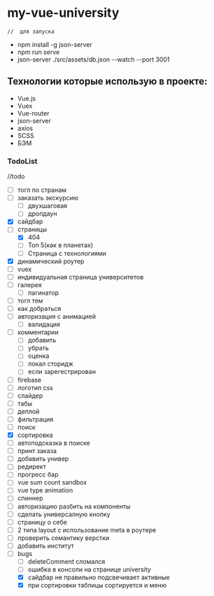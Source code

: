 # my-vue-university
    //  для запуска
*  npm install -g json-server
*  npm run serve
*  json-server ./src/assets/db.json --watch --port 3001

## Технологии которые использую в проекте:
* Vue.js
* Vuex
* Vue-router
* json-server
* axios
* SCSS
* БЭМ


### TodoList
//todo
* [ ] тогл по странам
* [ ] заказать экскурсию
    * [ ] двухшаговая
    * [ ] дропдаун
* [x] сайдбар
* [ ] страницы
    * [x] 404
    * [ ] Топ 5(как в планетах)
    * [ ] Страница с технологиями
* [x] динамический роутер
* [ ] vuex
* [ ] индивидуальная страница университетов
* [ ] галерея
    * [ ] пагинатор
* [ ] тогл тем
* [ ] как добраться
* [ ] авторизация с анимацией
    * [ ] валидация
* [ ] комментарии
    * [ ] добавить
    * [ ] убрать 
    * [ ] оценка 
    * [ ] локал сторидж 
    * [ ] если зарегестрирован
* [ ] firebase
* [ ] логотип css
* [ ] слайдер
* [ ] табы
* [ ] деплой
* [ ] фильтрация
* [ ] поиск
* [x] сортировка
* [ ] автоподсказка в поиске
* [ ] принт заказа
* [ ] добавить универ
* [ ] редирект
* [ ] прогресс бар
* [ ] vue sum count sandbox
* [ ] vue type animation
* [ ] спиннер
* [ ] авторизацию разбить на компоненты
* [ ] сделать универсалную кнопку
* [ ] страницу о себе
* [ ] 2 типа layout с использование meta в роутере
* [ ] проверить семантику верстки
* [ ] добавить институт
* [ ] bugs
    * [ ] deleteComment сломался
    * [ ] ошибка в консоли на странице university
    * [x] сайдбар не правильно подсвечивает активные
    * [x] при сортировки таблицы сортируется и меню
